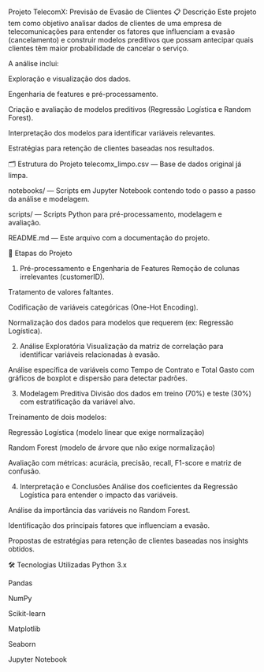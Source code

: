 Projeto TelecomX: Previsão de Evasão de Clientes
📋 Descrição
Este projeto tem como objetivo analisar dados de clientes de uma empresa de telecomunicações para entender os fatores que influenciam a evasão (cancelamento) e construir modelos preditivos que possam antecipar quais clientes têm maior probabilidade de cancelar o serviço.

A análise inclui:

Exploração e visualização dos dados.

Engenharia de features e pré-processamento.

Criação e avaliação de modelos preditivos (Regressão Logística e Random Forest).

Interpretação dos modelos para identificar variáveis relevantes.

Estratégias para retenção de clientes baseadas nos resultados.

🗂️ Estrutura do Projeto
telecomx_limpo.csv — Base de dados original já limpa.

notebooks/ — Scripts em Jupyter Notebook contendo todo o passo a passo da análise e modelagem.

scripts/ — Scripts Python para pré-processamento, modelagem e avaliação.

README.md — Este arquivo com a documentação do projeto.

📌 Etapas do Projeto
1. Pré-processamento e Engenharia de Features
Remoção de colunas irrelevantes (customerID).

Tratamento de valores faltantes.

Codificação de variáveis categóricas (One-Hot Encoding).

Normalização dos dados para modelos que requerem (ex: Regressão Logística).

2. Análise Exploratória
Visualização da matriz de correlação para identificar variáveis relacionadas à evasão.

Análise específica de variáveis como Tempo de Contrato e Total Gasto com gráficos de boxplot e dispersão para detectar padrões.

3. Modelagem Preditiva
Divisão dos dados em treino (70%) e teste (30%) com estratificação da variável alvo.

Treinamento de dois modelos:

Regressão Logística (modelo linear que exige normalização)

Random Forest (modelo de árvore que não exige normalização)

Avaliação com métricas: acurácia, precisão, recall, F1-score e matriz de confusão.

4. Interpretação e Conclusões
Análise dos coeficientes da Regressão Logística para entender o impacto das variáveis.

Análise da importância das variáveis no Random Forest.

Identificação dos principais fatores que influenciam a evasão.

Propostas de estratégias para retenção de clientes baseadas nos insights obtidos.

🛠️ Tecnologias Utilizadas
Python 3.x

Pandas

NumPy

Scikit-learn

Matplotlib

Seaborn

Jupyter Notebook
